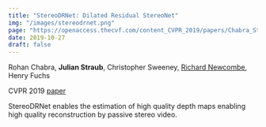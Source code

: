 ```yaml
---
title: "StereoDRNet: Dilated Residual StereoNet"
img: "/images/stereodrnet.png"
page: "https://openaccess.thecvf.com/content_CVPR_2019/papers/Chabra_StereoDRNet_Dilated_Residual_StereoNet_CVPR_2019_paper.pdf"
date: 2019-10-27
draft: false
---
```

Rohan Chabra, **Julian Straub**, Christopher Sweeney, [Richard Newcombe](https://rapiderobot.bitbucket.io/), Henry Fuchs

CVPR 2019
[paper](https://openaccess.thecvf.com/content_CVPR_2019/papers/Chabra_StereoDRNet_Dilated_Residual_StereoNet_CVPR_2019_paper.pdf)

StereoDRNet enables the estimation of high quality depth maps enabling high quality reconstruction by passive stereo video.


